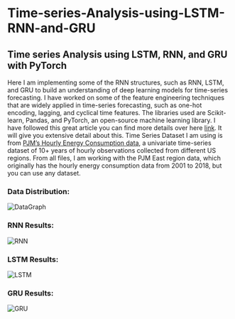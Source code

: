 # Time-series-Analysis-using-LSTM-RNN-and-GRU
## Time series Analysis using LSTM, RNN, and GRU with PyTorch

Here I am implementing some of the RNN structures, such as RNN, LSTM, and GRU to build an understanding of deep learning models for time-series forecasting. I have worked on some of the feature engineering techniques that are widely applied in time-series forecasting, such as one-hot encoding, lagging, and cyclical time features. The libraries used are Scikit-learn, Pandas, and PyTorch, an open-source machine learning library. I have followed this great article you can find more details over here [link](https://towardsdatascience.com/building-rnn-lstm-and-gru-for-time-series-using-pytorch-a46e5b094e7b). It will give you extensive detail about this.
Time Series Dataset I am using is from [PJM’s Hourly Energy Consumption data](https://www.kaggle.com/datasets/robikscube/hourly-energy-consumption), a univariate time-series dataset of 10+ years of hourly observations collected from different US regions. From all files, I am working with the PJM East region data, which originally has the hourly energy consumption data from 2001 to 2018, but you can use any dataset.

### Data Distribution:
![DataGraph](https://user-images.githubusercontent.com/32578887/183041408-699c45de-3230-46f0-abfd-e652c9a0fb22.PNG)

### RNN Results:

![RNN](https://user-images.githubusercontent.com/32578887/183041504-ba90ca6c-85d6-4b38-be64-0fa84a17cc29.PNG)

### LSTM Results:

![LSTM](https://user-images.githubusercontent.com/32578887/183041462-be429e25-8160-4893-a086-004e44d1f523.PNG)

### GRU Results:

![GRU](https://user-images.githubusercontent.com/32578887/183041489-3ddfc7c9-f610-4cd0-b22e-66ddbdaa6aeb.PNG)




